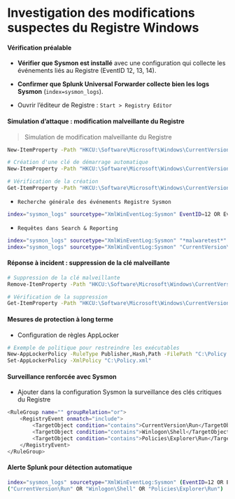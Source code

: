 # Investigation des modifications suspectes du Registre Windows

#### Vérification préalable

- **Vérifier que Sysmon est installé** avec une configuration qui collecte les événements liés au Registre (EventID 12, 13, 14).

- **Confirmer que Splunk Universal Forwarder collecte bien les logs Sysmon** (`index=sysmon_logs`).

- Ouvrir l’éditeur de Registre : `Start > Registry Editor`

#### Simulation d’attaque : modification malveillante du Registre

> Simulation de modification malveillante du Registre

```sh
New-ItemProperty -Path "HKCU:\Software\Microsoft\Windows\CurrentVersion\Run" -Name "MalwareTest" -Value "C:\malwaretest.exe"

# Création d'une clé de démarrage automatique
New-ItemProperty -Path "HKCU:\Software\Microsoft\Windows\CurrentVersion\Run" -Name "MalwareTest" -Value "C:\malwaretest.exe" -PropertyType String

# Vérification de la création
Get-ItemProperty -Path "HKCU:\Software\Microsoft\Windows\CurrentVersion\Run"
```

- `Recherche générale des événements Registre Sysmon`

```sh
index="sysmon_logs" sourcetype="XmlWinEventLog:Sysmon" EventID=12 OR EventID=13 OR EventID=14
```

- `Requêtes dans Search & Reporting`

```sh
index="sysmon_logs" sourcetype="XmlWinEventLog:Sysmon" "*malwaretest*"
index="sysmon_logs" sourcetype="XmlWinEventLog:Sysmon" "CurrentVersion\Run"
```

#### Réponse à incident : suppression de la clé malveillante

```sh
# Suppression de la clé malveillante
Remove-ItemProperty -Path "HKCU:\Software\Microsoft\Windows\CurrentVersion\Run" -Name "MalwareTest"

# Vérification de la suppression
Get-ItemProperty -Path "HKCU:\Software\Microsoft\Windows\CurrentVersion\Run"
```

#### Mesures de protection à long terme

- Configuration de règles AppLocker

```sh
# Exemple de politique pour restreindre les exécutables
New-AppLockerPolicy -RuleType Publisher,Hash,Path -FilePath "C:\Policy.xml" -User Everyone
Set-AppLockerPolicy -XmlPolicy "C:\Policy.xml"
```

#### Surveillance renforcée avec Sysmon

- Ajouter dans la configuration Sysmon la surveillance des clés critiques du Registre

```sh
<RuleGroup name="" groupRelation="or">
    <RegistryEvent onmatch="include">
        <TargetObject condition="contains">CurrentVersion\Run</TargetObject>
        <TargetObject condition="contains">Winlogon\Shell</TargetObject>
        <TargetObject condition="contains">Policies\Explorer\Run</TargetObject>
    </RegistryEvent>
</RuleGroup>
```

#### Alerte Splunk pour détection automatique

```sh
index="sysmon_logs" sourcetype="XmlWinEventLog:Sysmon" (EventID=12 OR EventID=13 OR EventID=14)
("CurrentVersion\Run" OR "Winlogon\Shell" OR "Policies\Explorer\Run")
```
